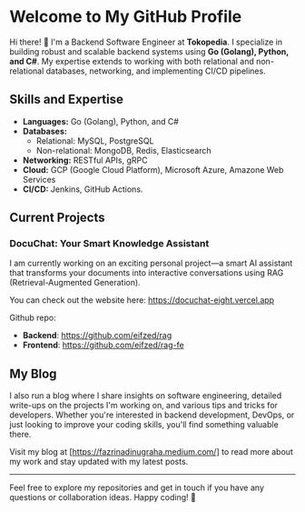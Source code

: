 # Welcome to My GitHub Profile

Hi there! 👋 I'm a Backend Software Engineer at **Tokopedia**. I specialize in building robust and scalable backend systems using **Go (Golang), Python, and C#**. My expertise extends to working with both relational and non-relational databases, networking, and implementing CI/CD pipelines.

## Skills and Expertise

- **Languages:** Go (Golang), Python, and C#
- **Databases:** 
  - Relational: MySQL, PostgreSQL
  - Non-relational: MongoDB, Redis, Elasticsearch
- **Networking:** RESTful APIs, gRPC
- **Cloud:** GCP (Google Cloud Platform), Microsoft Azure, Amazone Web Services
- **CI/CD:** Jenkins, GitHub Actions.

## Current Projects

### DocuChat: Your Smart Knowledge Assistant

I am currently working on an exciting personal project—a smart AI assistant that transforms your documents into interactive conversations using RAG (Retrieval-Augmented Generation).

You can check out the website here: https://docuchat-eight.vercel.app

Github repo:
- **Backend**: https://github.com/eifzed/rag
- **Frontend**: https://github.com/eifzed/rag-fe


## My Blog

I also run a blog where I share insights on software engineering, detailed write-ups on the projects I'm working on, and various tips and tricks for developers. Whether you're interested in backend development, DevOps, or just looking to improve your coding skills, you'll find something valuable there.

Visit my blog at [https://fazrinadinugraha.medium.com/] to read more about my work and stay updated with my latest posts.

---

Feel free to explore my repositories and get in touch if you have any questions or collaboration ideas. Happy coding! 🚀
